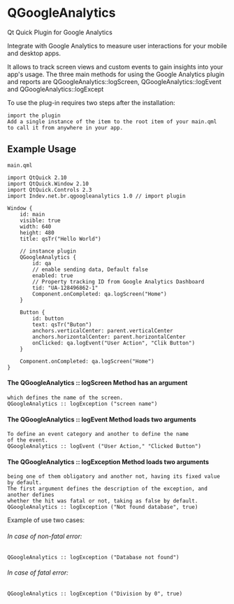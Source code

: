 # QGoogleAnalytics
Qt Quick Plugin for Google Analytics

Integrate with Google Analytics to measure user interactions for your mobile and desktop apps.

It allows to track screen views and custom events to gain insights into your app's usage.
The three main methods for using the Google Analytics plugin and reports are
QGoogleAnalytics::logScreen, QGoogleAnalytics::logEvent and QGoogleAnalytics::logExcept

To use the plug-in requires two steps after
the installation:

    import the plugin
    Add a single instance of the item to the root item of your main.qml
    to call it from anywhere in your app.

## Example Usage

    main.qml

```
import QtQuick 2.10
import QtQuick.Window 2.10
import QtQuick.Controls 2.3
import Indev.net.br.qgoogleanalytics 1.0 // import plugin

Window {
    id: main
    visible: true
    width: 640
    height: 480
    title: qsTr("Hello World")

    // instance plugin
    QGoogleAnalytics {
        id: qa
        // enable sending data, Default false
        enabled: true
        // Property tracking ID from Google Analytics Dashboard
        tid: "UA-128496862-1"
        Component.onCompleted: qa.logScreen("Home")
    }

    Button {
        id: button
        text: qsTr("Buton")
        anchors.verticalCenter: parent.verticalCenter
        anchors.horizontalCenter: parent.horizontalCenter
        onClicked: qa.logEvent("User Action", "Clik Button")
    }

    Component.onCompleted: qa.logScreen("Home")
}
```

#### The QGoogleAnalytics :: logScreen Method has an argument
    which defines the name of the screen.
    QGoogleAnalytics :: logException ("screen name")

#### The QGoogleAnalytics :: logEvent Method loads two arguments
    To define an event category and another to define the name
    of the event.
    QGoogleAnalytics :: logEvent ("User Action," "Clicked Button")

#### The QGoogleAnalytics :: logException Method loads two arguments
    being one of them obligatory and another not, having its fixed value by default.
    The first argument defines the description of the exception, and another defines
    whether the hit was fatal or not, taking as false by default.
    QGoogleAnalytics :: logException ("Not found database", true)

Example of use two cases:

###### In case of non-fatal error:
    QGoogleAnalytics :: logException ("Database not found")

###### In case of fatal error:
    QGoogleAnalytics :: logException ("Division by 0", true)
